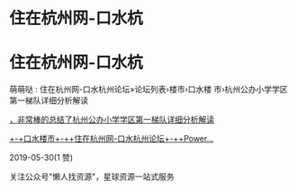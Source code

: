 # 住在杭州网-口水杭

# 住在杭州网-口水杭

萌萌哒 : 住在杭州网-口水杭州论坛»论坛列表›楼市›口水楼 市›杭州公办小学学区第一梯队详细分析解读

[，非常棒的总结了](https://zzhzbbs.zjol.com.cn/thread-21539566-1-1.html)[杭州公办小学学区第一梯队详细分析解读](https://zzhzbbs.zjol.com.cn/thread-21539566-1-1.html)

[+-+](https://zzhzbbs.zjol.com.cn/thread-21539566-1-1.html)[口水楼市](https://zzhzbbs.zjol.com.cn/thread-21539566-1-1.html)[+-++](https://zzhzbbs.zjol.com.cn/thread-21539566-1-1.html)[住在杭州网](https://zzhzbbs.zjol.com.cn/thread-21539566-1-1.html)[-](https://zzhzbbs.zjol.com.cn/thread-21539566-1-1.html)[口水杭州论坛](https://zzhzbbs.zjol.com.cn/thread-21539566-1-1.html)[+-++Power...](https://zzhzbbs.zjol.com.cn/thread-21539566-1-1.html)

2019-05-30(1 赞)

关注公众号"懒人找资源"，星球资源一站式服务